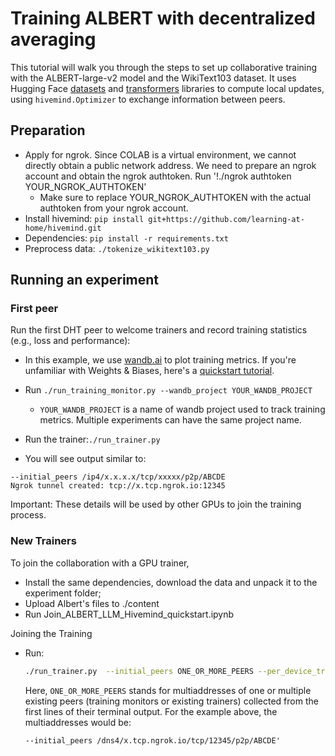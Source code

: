 # Training ALBERT with decentralized averaging

This tutorial will walk you through the steps to set up collaborative training with the ALBERT-large-v2 model and the
WikiText103 dataset. It uses Hugging Face [datasets](https://github.com/huggingface/datasets)
and [transformers](https://github.com/huggingface/transformers/) libraries to compute local updates,
using `hivemind.Optimizer` to exchange information between peers.

## Preparation

* Apply for ngrok. Since COLAB is a virtual environment, we cannot directly obtain a public network address. We need to prepare an ngrok account and obtain the ngrok authtoken. Run '!./ngrok authtoken YOUR_NGROK_AUTHTOKEN' 
  * Make sure to replace YOUR_NGROK_AUTHTOKEN with the actual authtoken from your ngrok account.   
* Install hivemind: `pip install git+https://github.com/learning-at-home/hivemind.git`
* Dependencies: `pip install -r requirements.txt`
* Preprocess data: `./tokenize_wikitext103.py`

## Running an experiment

### First peer

Run the first DHT peer to welcome trainers and record training statistics (e.g., loss and performance):

- In this example, we use [wandb.ai](https://wandb.ai/site) to plot training metrics. If you're unfamiliar with Weights
  & Biases, here's a [quickstart tutorial](https://docs.wandb.ai/quickstart).
- Run `./run_training_monitor.py --wandb_project YOUR_WANDB_PROJECT`

  - `YOUR_WANDB_PROJECT` is a name of wandb project used to track training metrics. Multiple experiments can have the
    same project name.

- Run the trainer:`./run_trainer.py`
  
- You will see output similar to:
```
--initial_peers /ip4/x.x.x.x/tcp/xxxxx/p2p/ABCDE
Ngrok tunnel created: tcp://x.tcp.ngrok.io:12345
```

Important: These details will be used by other GPUs to join the training process.

### New Trainers

To join the collaboration with a GPU trainer,

- Install the same dependencies, download the data and unpack it to the experiment folder;
- Upload Albert's files to ./content
- Run Join_ALBERT_LLM_Hivemind_quickstart.ipynb

Joining the Training

- Run:
  ```bash
  ./run_trainer.py  --initial_peers ONE_OR_MORE_PEERS --per_device_train_batch_size BATCH_SIZE_FOR_YOUR_GPU
  ```

  Here, `ONE_OR_MORE_PEERS` stands for multiaddresses of one or multiple existing peers (training monitors or existing
  trainers)
  collected from the first lines of their terminal output. For the example above, the multiaddresses would be:
  ```
  --initial_peers /dns4/x.tcp.ngrok.io/tcp/12345/p2p/ABCDE'
  ```
